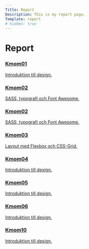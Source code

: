 ```yaml
---
Title: Report
Description: This is my report page.
Template: report
# hidden: true
---
```


Report
==================

<div class="kmom-box">
    <a href="report/kmom01">
        <div class="kmom-link">
            <h3>Kmom01</h3>
            <p> Introduktion till design.</p>
            <i class="fas fa-chevron-circle-right"></i>
        </div>
    </a>
</div>
<div class="kmom-box">
    <a href="report/kmom02">
        <div class="kmom-link">
            <h3>Kmom02</h3>
            <p> SASS, typografi och Font Awesome.</p>
            <i class="fas fa-chevron-circle-right"></i>
        </div>
    </a>
</div>
<div class="kmom-box">
    <a href="report/kmom02">
        <div class="kmom-link">
            <h3>Kmom02</h3>
            <p> SASS, typografi och Font Awesome.</p>
            <i class="fas fa-chevron-circle-right"></i>
        </div>
    </a>
</div>

<div class="kmom-box">
    <a href="report/kmom03">
        <div class="kmom-link">
            <h3>Kmom03</h3>
            <p> Layout med Flexbox och CSS-Grid.</p>
            <i class="fas fa-chevron-circle-right"></i>
        </div>
    </a>
</div>

<div class="kmom-box">
    <a href="report/kmom04">
        <div class="kmom-link">
            <h3>Kmom04</h3>
            <p> Introduktion till design.</p>
            <i class="fas fa-chevron-circle-right"></i>
        </div>
    </a>
</div>

<div class="kmom-box">
    <a href="report/kmom05">
        <div class="kmom-link">
            <h3>Kmom05</h3>
            <p> Introduktion till design.</p>
            <i class="fas fa-chevron-circle-right"></i>
        </div>
    </a>
</div>

<div class="kmom-box">
    <a href="report/kmom06">
        <div class="kmom-link">
            <h3>Kmom06</h3>
            <p> Introduktion till design.</p>
            <i class="fas fa-chevron-circle-right"></i>
        </div>
    </a>
</div>

<div class="kmom-box project">
    <a href="report/kmom10">
        <div class="kmom-link">
            <h3>Kmom10</h3>
            <p> Introduktion till design.</p>
            <i class="fas fa-chevron-circle-right"></i>
        </div>
    </a>
</div>

